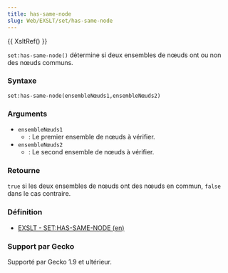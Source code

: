 ```yaml
---
title: has-same-node
slug: Web/EXSLT/set/has-same-node
---
```


{{ XsltRef() }}

`set:has-same-node()` détermine si deux ensembles de nœuds ont ou non des nœuds communs.

### Syntaxe

```
set:has-same-node(ensembleNœuds1,ensembleNœuds2)
```

### Arguments

- `ensembleNœuds1`
  - : Le premier ensemble de nœuds à vérifier.
- `ensembleNœuds2`
  - : Le second ensemble de nœuds à vérifier.

### Retourne

`true` si les deux ensembles de nœuds ont des nœuds en commun, `false` dans le cas contraire.

### Définition

- [EXSLT - SET:HAS-SAME-NODE (en)](http://www.exslt.org/set/functions/has-same-node/)

### Support par Gecko

Supporté par Gecko 1.9 et ultérieur.
